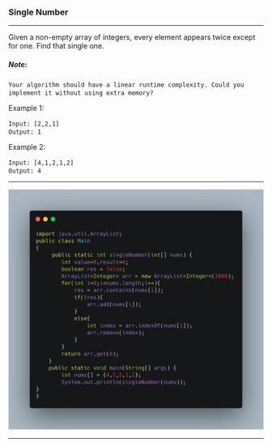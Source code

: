 ### Single Number

----

Given a non-empty array of integers, every element appears twice except for one. Find that single one.

##### Note:
```
Your algorithm should have a linear runtime complexity. Could you implement it without using extra memory?
```

Example 1:
```
Input: [2,2,1]
Output: 1
```
Example 2:
```
Input: [4,1,2,1,2]
Output: 4
```

----

![](carbon.png)

-----


